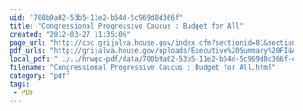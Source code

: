 ```yaml
---
uid: "700b9a02-53b5-11e2-b54d-5c969d8d366f"
title: "Congressional Progressive Caucus : Budget for All"
created: "2012-03-27 11:35:06"
page_url: "http://cpc.grijalva.house.gov/index.cfm?sectionid=81&sectiontree=5,81"
pdf_urls: "http://grijalva.house.gov/uploads/Executive%20Summary%20FINAL.pdf"
local_pdf: "../../hrwgc-pdf/data/700b9a02-53b5-11e2-b54d-5c969d8d366f-congressional-progressive-caucus-budget-for-all.pdf"
filename: "Congressional Progressive Caucus : Budget for All.html"
category: "pdf"
tags: 
 - PDF
---
```


